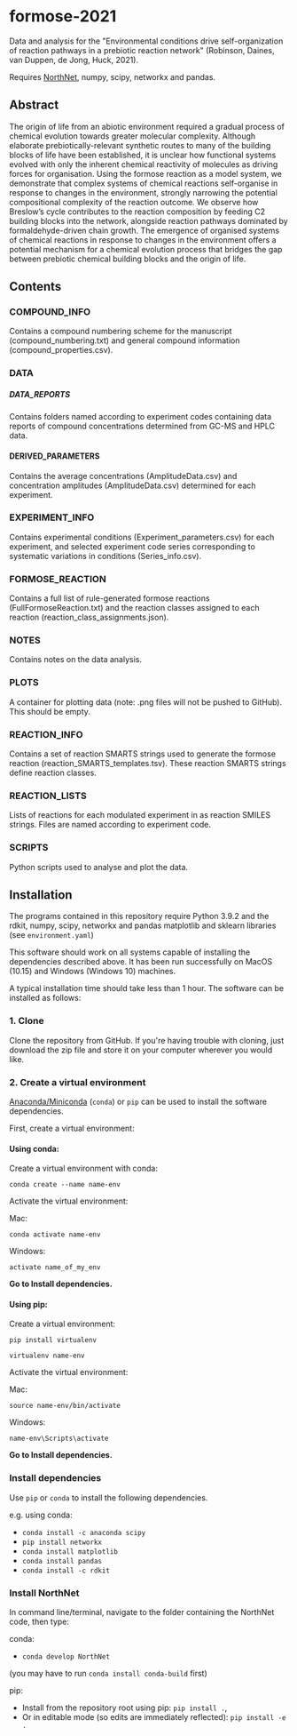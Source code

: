 # formose-2021
Data and analysis for the "Environmental conditions drive self-organization of reaction pathways in a prebiotic reaction network" (Robinson, Daines, van Duppen, de Jong, Huck, 2021).

Requires [NorthNet](https://github.com/Will-Robin/NorthNet.git), numpy, scipy, networkx and pandas.

## Abstract

The origin of life from an abiotic environment required a gradual process of chemical evolution towards greater molecular complexity. Although elaborate prebiotically-relevant synthetic routes to many of the building blocks of life have been established, it is unclear how functional systems evolved with only the inherent chemical reactivity of molecules as driving forces for organisation. Using the formose reaction as a model system, we demonstrate that complex systems of chemical reactions self-organise in response to changes in the environment, strongly narrowing the potential compositional complexity of the reaction outcome. We observe how Breslow’s cycle contributes to the reaction composition by feeding C2 building blocks into the network, alongside reaction pathways dominated by formaldehyde-driven chain growth. The emergence of organised systems of chemical reactions in response to changes in the environment offers a potential mechanism for a chemical evolution process that bridges the gap between prebiotic chemical building blocks and the origin of life.

## Contents
### COMPOUND_INFO

Contains a compound numbering scheme for the manuscript (compound_numbering.txt) and general compound information (compound_properties.csv).

### DATA

##### DATA_REPORTS

Contains folders named according to experiment codes containing data reports of compound concentrations determined from GC-MS and HPLC data.

#### DERIVED_PARAMETERS

Contains the average concentrations (AmplitudeData.csv) and concentration amplitudes (AmplitudeData.csv) determined for each experiment.

### EXPERIMENT_INFO

Contains experimental conditions (Experiment_parameters.csv) for each experiment, and selected experiment code series corresponding to systematic variations in conditions (Series_info.csv).

### FORMOSE_REACTION

Contains a full list of rule-generated formose reactions (FullFormoseReaction.txt) and the reaction classes assigned to each reaction (reaction_class_assignments.json).

### NOTES  
Contains notes on the data analysis.

### PLOTS

A container for plotting data (note: .png files will not be pushed to GitHub). This should be empty.

### REACTION_INFO

Contains a set of reaction SMARTS strings used to generate the formose reaction (reaction_SMARTS_templates.tsv). These reaction SMARTS strings define reaction classes.

### REACTION_LISTS

Lists of reactions for each modulated experiment in as reaction SMILES strings. Files are named according to experiment code.

### SCRIPTS

Python scripts used to analyse and plot the data.

## Installation

The programs contained in this repository require Python 3.9.2 and the rdkit, numpy, scipy, networkx and pandas matplotlib and sklearn libraries (see `environment.yaml`)

This software should work on all systems capable of installing the dependencies described above. It has been run successfully on MacOS (10.15) and Windows (Windows 10) machines.

A typical installation time should take less than 1 hour. The software can be installed as follows:

### 1. Clone

Clone the repository from GitHub. If you're having trouble with cloning, just download the zip file and store it on your computer wherever you would like.

### 2. Create a virtual environment

[Anaconda/Miniconda](https://www.anaconda.com/products/individual-b#Downloads, 'Anaconda') (`conda`) or `pip` can be used to install the software dependencies.

First, create a virtual environment:

#### Using conda:

Create a virtual environment with conda:

`conda create --name name-env`

Activate the virtual environment:

Mac:

`conda activate name-env`

Windows:

`activate name_of_my_env`

**Go to Install dependencies.**

#### Using pip:

Create a virtual environment:

`pip install virtualenv`

`virtualenv name-env`

Activate the virtual environment:

Mac:

`source name-env/bin/activate`

Windows:

`name-env\Scripts\activate`

**Go to Install dependencies.**

### Install dependencies

Use `pip` or `conda` to install the following dependencies.

e.g. using conda:
- `conda install -c anaconda scipy`
- `pip install networkx`
- `conda install matplotlib`
- `conda install pandas`
- `conda install -c rdkit`

### Install NorthNet
In command line/terminal, navigate to the folder containing the NorthNet code, then type:

conda:
  - `conda develop NorthNet`

  (you may have to run `conda install conda-build` first)

pip:
  - Install from the repository root using pip: `pip install .`,
  - Or in editable mode (so edits are immediately reflected): `pip install -e .`
